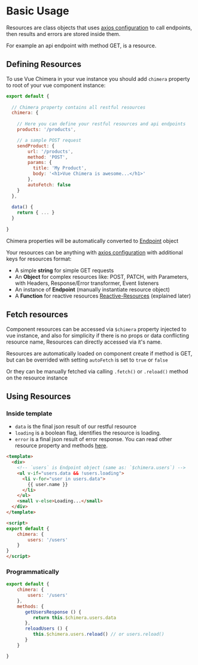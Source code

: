 # Basic Usage

Resources are class objects that uses
[axios configuration](https://github.com/axios/axios#request-config)
to call endpoints, then results and errors are stored inside them.

For example an api endpoint with method GET, is a resource.

## Defining Resources
To use Vue Chimera in your vue instance you should add `chimera` property to root of your vue component instance:

```javascript
export default {
  
  // Chimera property contains all restful resources
  chimera: {
    
    // Here you can define your restful resources and api endpoints
    products: '/products',

    // a sample POST request
    sendProduct: {
        url: '/products',
        method: 'POST',
        params: {
          title: 'My Product',
          body: '<h1>Vue Chimera is awesome...</h1>'
        },
        autoFetch: false
    }
  },
  
  data() {
    return { ... }
  }
  
}
```

Chimera properties will be automatically converted to [Endpoint](https://github.com/chimera-js/vue-chimera/blob/master/src/Resource.js) object

Your resources can be anything with
[axios configuration](https://github.com/axios/axios#request-config)
with additional keys for resources
format:
* A simple **string** for simple GET requests
* An **Object** for complex resources like: POST, PATCH, with Parameters, with Headers, Response/Error transformer, Event listeners
* An instance of **Endpoint** (manually instantiate resource object)
* A **Function** for reactive resources [Reactive-Resources](#reactive-resources) (explained later)

## Fetch resources
Component resources can be accessed via `$chimera` property injected to vue instance,
and also for simplicity if there is no props or data conflicting resource name, 
Resources can directly accessed via it's name.

Resources are automatically loaded on component create
if method is GET, but can be overrided with 
setting `autoFetch` is set to `true` or `false`

Or they can be manually fetched via calling `.fetch()` or `.reload()`
method on the resource instance

## Using Resources

### Inside template
- `data` is the final json result of our restful resource
- `loading` is a boolean flag, identifies the resource is loading.
- `error` is a final json result of error response.
You can read other resource property and methods [here](#resource-properties-and-methods).

```html
<template>
  <div>
    <!-- `users` is Endpoint object (same as: `$chimera.users`) -->
    <ul v-if="users.data && !users.loading">
      <li v-for="user in users.data">
        {{ user.name }}
      </li>
    </ul>
    <small v-else>Loading...</small>
  </div>
</template>

<script>
export default {
    chimera: {
        users: '/users'
    }
}
</script>
```

### Programmatically

```javascript
export default {
    chimera: {
        users: '/users'
    },
    methods: {
       getUsersResponse () {
          return this.$chimera.users.data
       },
       reloadUsers () {
          this.$chimera.users.reload() // or users.reload()
       }
    }

}
```
